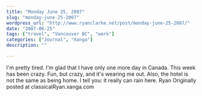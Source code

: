 ```yaml
---
title: "Monday June 25, 2007"
slug: "monday-june-25-2007"
wordpress_url: "http://www.ryanclarke.net/post/monday-june-25-2007/"
date: "2007-06-25"
tags: ["travel", "Vancouver BC", "work"]
categories: ["Journal", "Xanga"]
description: ""

---
```


I'm pretty tired. I'm glad that I have only one more day in Canada. This week has been crazy. Fun, but crazy, and it's wearing me out. Also, the hotel is not the same as being home.
I tell you: it really can rain here.
Ryan
Originally posted at classicalRyan.xanga.com

